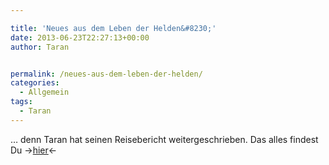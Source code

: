 ```yaml
---

title: 'Neues aus dem Leben der Helden&#8230;'
date: 2013-06-23T22:27:13+00:00
author: Taran


permalink: /neues-aus-dem-leben-der-helden/
categories:
  - Allgemein
tags:
  - Taran
---
```

&#8230; denn Taran hat seinen Reisebericht weitergeschrieben. Das alles findest Du ->[hier](http://www.phexkinder.de/mittelgruppe/taran-ibn-muhammed-ibn-ayabun-ai-orkhiander/tarans-reisebericht/ "Tarans Reisebericht")<-